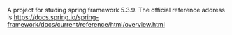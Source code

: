 A project for studing spring framework 5.3.9.
The official reference address is https://docs.spring.io/spring-framework/docs/current/reference/html/overview.html